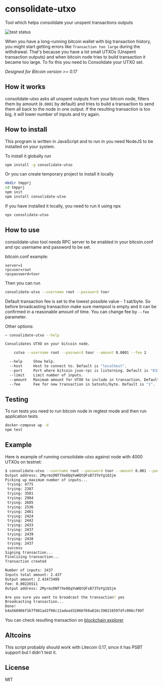 # consolidate-utxo
Tool which helps consolidate your unspent transactions outputs

![test status](https://github.com/limpbrains/consolidate-utxo/workflows/Regtest%20test/badge.svg)

When you have a long-running bitcoin wallet with big transaction history, you might start getting errors like `Transaction too large` during the withdrawal. That's because you have a lot small UTXOs (Unspent transaction outputs) and when bitcoin node tries to build transaction it became too large. To fix this you need to Consolidate your UTXO set.

*Designed for Bitcoin version >= 0.17*

## How it works

consolidate-utxo asks all unspent outputs from your bitcoin node, filters them by amount (`0.0001` by default) and tries to build a transaction to send them all back to the node in one output. If the resulting transaction is too big, it will lower number of inputs and try again.

## How to install

This program is written in JavaScript and to run in you need NodeJS to be installed on your system.

To install it globally run

```bash
npm install -g consolidate-utxo
```

Or you can create temporary project to install it locally

```bash
mkdir tmpprj
cd tmpprj
npm init
npm install consolidate-utxo
```

If you have installed it locally, you need to run it using npx

```bash
npx consolidate-utxo
```

## How to use

consolidate-utxo tool needs RPC server to be enabled in your bitcoin.conf and rpc username and password to be set.

bitcoin.conf example:
```
server=1
rpcuser=root
rpcpassword=toor
```

Then you can run
```bash
consolidate-utxo --username root --password toor
```

Default transaction fee is set to the lowest possible value - 1 sat/byte. So before broadcasting transaction make sure mempool is empty and it can be confirmed in a reasonable amount of time. You can change fee by `--fee` parameter. 

Other options:

```bash
~ consolidate-utxo --help

Consolidates UTXO on your bitcoin node.

    cutxo --username root --password toor --amount 0.0001 --fee 2

  --help     Show help.
  --host     Host to connect to. Default is "localhost".
  --port     Port where bitcoin json-rpc is listerning. Default is "8332".
  --limit    Limit number of inputs.
  --amount   Maximum amount for UTXO to include in transaction. Default is "0.0001".
  --fee      Fee for new transaction in Satoshi/byte. Default is "1".
```

## Testing

To run tests you need to run bitcoin node in regtest mode and then run application tests

```bash
docker-compose up -d
npm test
```

## Example

Here is example of running consolidate-utxo against node with 4000 UTXOs on testnet:

```bash
$ consolidate-utxo --username root --password toor --amount 0.001 --port 18332
Output address: 2MyrmzDNT7Xe8QqYwWQtQFsB73TeYg1Q3jm
Picking up maximum number of inputs...
 trying: 4775
 trying: 2387
 trying: 3581
 trying: 2984
 trying: 2685
 trying: 2536
 trying: 2461
 trying: 2424
 trying: 2442
 trying: 2433
 trying: 2437
 trying: 2439
 trying: 2438
 trying: 2437
 success
Signing transaction...
Finalizing transaction...
Transaction created

Number of inputs: 2437
Inputs total amount: 2.437
Output amount: 2.43473489
Fee: 0.00226511
Output address: 2MyrmzDNT7Xe8QqYwWQtQFsB73TeYg1Q3jm

Are you sure you want to broadcast the transaction? yes
Broadcasting transaction...
Done!
b4a568966f3b7f981ad2f98c12adead32066f69a816c390218597dfc096cf99f
```

You can check resulting transaction on [blockchain explorer](https://blockstream.info/testnet/tx/b4a568966f3b7f981ad2f98c12adead32066f69a816c390218597dfc096cf99f)

## Altcoins

This script probably should work with Litecoin 0.17, since it has PSBT support but I didn't test it.

## License

MIT
